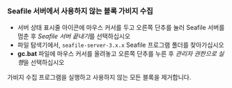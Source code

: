 ### Seafile 서버에서 사용하지 않는 블록 가비지 수집 ###

- 서버 상태 표시줄 아이콘에 마우스 커서를 두고 오른쪽 단추를 눌러 Seafile 서버를 멈춘 후 *Seafile 서버 끝내기*를 선택하십시오
- 파일 탐색기에서, `seafile-server-3.x.x` Seafile 프로그램 폴더를 찾아가십시오
- **gc.bat** 파일에 마우스 커서를 올려놓고 오른쪽 단추를 누른 후 *관리자 권한으로 실행*을 선택하십시오

가비지 수집 프로그램을 실행하고 사용하지 않는 모든 블록을 제거합니다.

